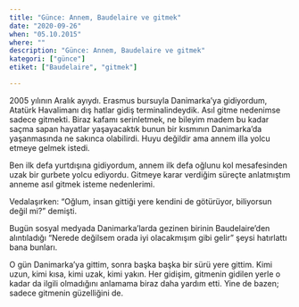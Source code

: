 ```yaml
---
title: "Günce: Annem, Baudelaire ve gitmek"
date: "2020-09-26"
when: "05.10.2015"
where: ""
description: "Günce: Annem, Baudelaire ve gitmek"
kategori: ["günce"]
etiket: ["Baudelaire", "gitmek"]

---
```


2005 yılının Aralık ayıydı. Erasmus bursuyla Danimarka’ya gidiyordum, Atatürk Havalimanı dış hatlar gidiş terminalindeydik. Asıl gitme nedenimse sadece gitmekti. Biraz kafamı serinletmek, ne bileyim madem bu kadar saçma sapan hayatlar yaşayacaktık bunun bir kısmının Danimarka’da yaşanmasında ne sakınca olabilirdi. Huyu değildir ama annem illa yolcu etmeye gelmek istedi. 
 
<!--more-->

Ben ilk defa yurtdışına gidiyordum, annem ilk defa oğlunu kol mesafesinden uzak bir gurbete yolcu ediyordu. Gitmeye karar verdiğim süreçte anlatmıştım anneme asıl gitmek isteme nedenlerimi.

Vedalaşırken: “Oğlum, insan gittiği yere kendini de götürüyor, biliyorsun değil mi?” demişti. 

Bugün sosyal medyada Danimarka’larda gezinen birinin Baudelaire’den alıntıladığı “Nerede değilsem orada iyi olacakmışım gibi gelir” şeysi hatırlattı bana bunları. 

O gün Danimarka’ya gittim, sonra başka başka bir sürü yere gittim. Kimi uzun, kimi kısa, kimi uzak, kimi yakın. Her gidişim, gitmenin gidilen yerle o kadar da ilgili olmadığını anlamama biraz daha yardım etti. Yine de bazen; sadece gitmenin güzelliğini de. 